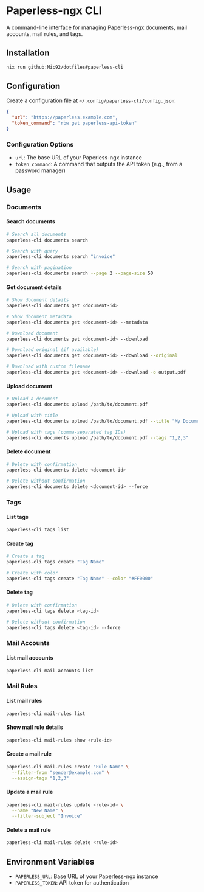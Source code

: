 # Paperless-ngx CLI

A command-line interface for managing Paperless-ngx documents, mail accounts, mail
rules, and tags.

## Installation

```bash
nix run github:Mic92/dotfiles#paperless-cli
```

## Configuration

Create a configuration file at `~/.config/paperless-cli/config.json`:

```json
{
  "url": "https://paperless.example.com",
  "token_command": "rbw get paperless-api-token"
}
```

### Configuration Options

- `url`: The base URL of your Paperless-ngx instance
- `token_command`: A command that outputs the API token (e.g., from a password
  manager)

## Usage

### Documents

#### Search documents

```bash
# Search all documents
paperless-cli documents search

# Search with query
paperless-cli documents search "invoice"

# Search with pagination
paperless-cli documents search --page 2 --page-size 50
```

#### Get document details

```bash
# Show document details
paperless-cli documents get <document-id>

# Show document metadata
paperless-cli documents get <document-id> --metadata

# Download document
paperless-cli documents get <document-id> --download

# Download original (if available)
paperless-cli documents get <document-id> --download --original

# Download with custom filename
paperless-cli documents get <document-id> --download -o output.pdf
```

#### Upload document

```bash
# Upload a document
paperless-cli documents upload /path/to/document.pdf

# Upload with title
paperless-cli documents upload /path/to/document.pdf --title "My Document"

# Upload with tags (comma-separated tag IDs)
paperless-cli documents upload /path/to/document.pdf --tags "1,2,3"
```

#### Delete document

```bash
# Delete with confirmation
paperless-cli documents delete <document-id>

# Delete without confirmation
paperless-cli documents delete <document-id> --force
```

### Tags

#### List tags

```bash
paperless-cli tags list
```

#### Create tag

```bash
# Create a tag
paperless-cli tags create "Tag Name"

# Create with color
paperless-cli tags create "Tag Name" --color "#FF0000"
```

#### Delete tag

```bash
# Delete with confirmation
paperless-cli tags delete <tag-id>

# Delete without confirmation
paperless-cli tags delete <tag-id> --force
```

### Mail Accounts

#### List mail accounts

```bash
paperless-cli mail-accounts list
```

### Mail Rules

#### List mail rules

```bash
paperless-cli mail-rules list
```

#### Show mail rule details

```bash
paperless-cli mail-rules show <rule-id>
```

#### Create a mail rule

```bash
paperless-cli mail-rules create "Rule Name" \
  --filter-from "sender@example.com" \
  --assign-tags "1,2,3"
```

#### Update a mail rule

```bash
paperless-cli mail-rules update <rule-id> \
  --name "New Name" \
  --filter-subject "Invoice"
```

#### Delete a mail rule

```bash
paperless-cli mail-rules delete <rule-id>
```

## Environment Variables

- `PAPERLESS_URL`: Base URL of your Paperless-ngx instance
- `PAPERLESS_TOKEN`: API token for authentication
